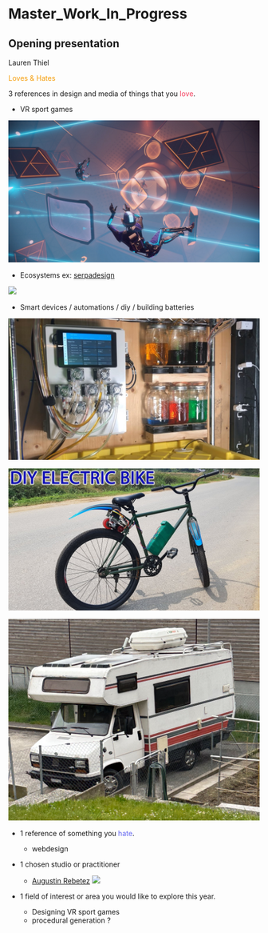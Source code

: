 # Master_Work_In_Progress

## Opening presentation

Lauren Thiel





<span style="color:rgba(245,158,11,1)">Loves & Hates</span>



3 references in design and media of things that you <span style="color:rgba(244,63,94,1)">love</span>.

- VR sport games

![](Echo_VR_Header.png)


- Ecosystems ex: [serpadesign](https://www.youtube.com/watch?v=nRlRPTqnBrU&t=1s)


![](Screenshot%202024-09-23%20at%2010.32.53.png)



- Smart devices / automations / diy / building batteries

![](maxresdefault-1.jpg)

![](maxresdefault.jpg)

![](IMG_6243.jpg)



- 1 reference of something you <span style="color:rgba(99,102, 241,1)">hate</span>.

  - webdesign

  

- 1 chosen studio or practitioner

  - [Augustin Rebetez](https://www.instagram.com/maisontotale_/)
![](IMG_6233.jpg)
  

- 1 field of interest or area you would like to explore this year.

  - Designing VR sport games
  - procedural generation ?
